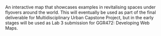 An interactive map that showcases examples in revitalising spaces under flyovers around the world. This will eventually be used as part of the final deliverable for Multidisciplinary Urban Capstone Project, but in the early stages will be used as Lab 3 submission for GGR472: Developing Web Maps.
